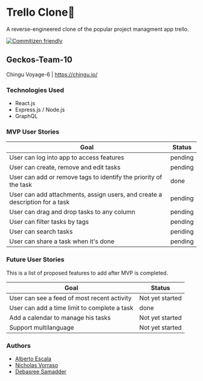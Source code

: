 # Trello Clone📌
A reverse-engineered clone of the popular project managment app trello.

[![Commitizen friendly](https://img.shields.io/badge/commitizen-friendly-brightgreen.svg)](http://commitizen.github.io/cz-cli/)

## Geckos-Team-10
Chingu Voyage-6 | https://chingu.io/

### Technologies Used
- React.js
- Express.js / Node.js
- GraphQL

### MVP User Stories
| Goal | Status |
| -----| ------ |
| User can log into app to access features | pending |
| User can create, remove and edit tasks | pending |
| User can add or remove tags to identify the priority of the task | done |
| User can add attachments, assign users, and create a description for a task | pending |
| User can drag and drop tasks to any column | pending |
| User can filter tasks by tags | pending |
| User can search tasks | pending |
| User can share a task when it's done | pending |

### Future User Stories
This is a list of proposed features to add after MVP is completed.

| Goal | Status |
| ----- | ------ |
| User can see a feed of most recent activity | Not yet started |
| User can add a time limit to complete a task | done |
| Add a calendar to manage his tasks | Not yet started |
| Support multilanguage | Not yet started |

### Authors
* [Alberto Escala](https://github.com/albertoescala)
* [Nicholas Vorraso](https://github.com/nickeyvee)
* [Debasree Samadder](https://github.com/debasree888)
